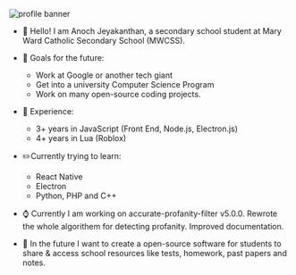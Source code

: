 ![profile banner](https://cdn.discordapp.com/attachments/1015105694745239553/1029545134007787590/profileBannerpng.png)

- 👋 Hello! I am Anoch Jeyakanthan, a secondary school student at Mary Ward Catholic Secondary School (MWCSS).

- 📅 Goals for the future:
	- Work at Google or another tech giant
	- Get into a university Computer Science Program
	- Work on many open-source coding projects.
	
	
- 🥼 Experience:
	- 3+ years in JavaScript (Front End, Node.js, Electron.js)
	- 4+ years in Lua (Roblox)
	
	
- ✏️Currently trying to learn:
	- React Native
	- Electron
	- Python, PHP and C++
	
	
- ⌚ Currently I am working on accurate-profanity-filter v5.0.0. Rewrote the whole algorithem for detecting profanity. Improved documentation. 


- 📝 In the future I want to create a open-source software for students to share & access school resources like tests, homework, past papers and notes. 
